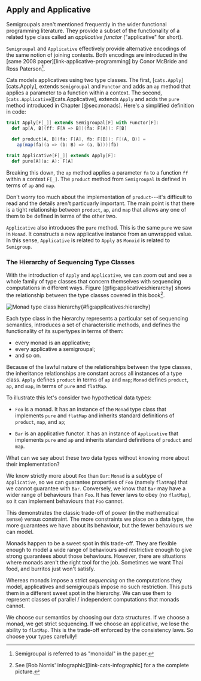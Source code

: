 ## Apply and Applicative

Semigroupals aren't mentioned frequently
in the wider functional programming literature.
They provide a subset of the functionality of a related type class
called an *applicative functor* ("applicative" for short).

`Semigroupal` and `Applicative` effectively provide
alternative encodings of the same notion of joining contexts.
Both encodings are introduced in
the [same 2008 paper][link-applicative-programming]
by Conor McBride and Ross Paterson[^semigroupal-monoidal].

[^semigroupal-monoidal]: Semigroupal is referred to as "monoidal" in the paper.

Cats models applicatives using two type classes.
The first, [`cats.Apply`][cats.Apply],
extends `Semigroupal` and `Functor`
and adds an `ap` method that applies a parameter
to a function within a context.
The second, [`cats.Applicative`][cats.Applicative],
extends `Apply` and adds the `pure` method
introduced in Chapter [@sec:monads].
Here's a simplified definition in code:

```scala
trait Apply[F[_]] extends Semigroupal[F] with Functor[F]:
  def ap[A, B](ff: F[A => B])(fa: F[A]): F[B]

  def product[A, B](fa: F[A], fb: F[B]): F[(A, B)] =
    ap(map(fa)(a => (b: B) => (a, b)))(fb)

trait Applicative[F[_]] extends Apply[F]:
  def pure[A](a: A): F[A]
```

Breaking this down, the `ap` method applies a parameter `fa`
to a function `ff` within a context `F[_]`.
The `product` method from `Semigroupal`
is defined in terms of `ap` and `map`.

Don't worry too much about the implementation of `product`---it's
difficult to read and the details aren't particuarly important.
The main point is that there is a tight relationship
between `product`, `ap`, and `map`
that allows any one of them to be defined
in terms of the other two.

`Applicative` also introduces the `pure` method.
This is the same `pure` we saw in `Monad`.
It constructs a new applicative instance from an unwrapped value.
In this sense, `Applicative` is related to `Apply`
as `Monoid` is related to `Semigroup`.

### The Hierarchy of Sequencing Type Classes

With the introduction of `Apply` and `Applicative`,
we can zoom out and see a whole family of type classes
that concern themselves with sequencing computations in different ways.
Figure [@fig:applicatives:hierarchy] shows
the relationship between the type classes covered in this book[^cats-infographic].

![Monad type class hierarchy](src/pages/applicatives/hierarchy.png){#fig:applicatives:hierarchy}

[^cats-infographic]: See
[Rob Norris' infographic][link-cats-infographic]
for a the complete picture.

Each type class in the hierarchy
represents a particular set of sequencing semantics,
introduces a set of characteristic methods,
and defines the functionality of its supertypes
in terms of them:

- every monad is an applicative;
- every applicative a semigroupal;
- and so on.

Because of the lawful nature of
the relationships between the type classes,
the inheritance relationships are constant
across all instances of a type class.
`Apply` defines `product` in terms of `ap` and `map`;
`Monad` defines `product`, `ap`, and `map`,
in terms of `pure` and `flatMap`.

To illustrate this let's consider two hypothetical data types:

- `Foo` is a monad.
  It has an instance of the `Monad` type class
  that implements `pure` and `flatMap`
  and inherits standard definitions of `product`, `map`, and `ap`;

- `Bar` is an applicative functor.
  It has an instance of `Applicative`
  that implements `pure` and `ap`
  and inherits standard definitions of `product` and `map`.

What can we say about these two data types
without knowing more about their implementation?

We know strictly more about `Foo` than `Bar`:
`Monad` is a subtype of `Applicative`,
so we can guarantee properties of `Foo` (namely `flatMap`)
that we cannot guarantee with `Bar`.
Conversely, we know that `Bar`
may have a wider range of behaviours than `Foo`.
It has fewer laws to obey (no `flatMap`),
so it can implement behaviours that `Foo` cannot.

This demonstrates the classic trade-off of power
(in the mathematical sense) versus constraint.
The more constraints we place on a data type,
the more guarantees we have about its behaviour,
but the fewer behaviours we can model.

Monads happen to be a sweet spot in this trade-off.
They are flexible enough to model a wide range of behaviours
and restrictive enough to give strong guarantees about those behaviours.
However, there are situations where monads
aren't the right tool for the job.
Sometimes we want Thai food,
and burritos just won't satisfy.

Whereas monads impose a strict *sequencing*
on the computations they model,
applicatives and semigroupals impose no such restriction.
This puts them in a different sweet spot in the hierarchy.
We can use them to represent
classes of parallel / independent computations
that monads cannot.

We choose our semantics by choosing our data structures.
If we choose a monad, we get strict sequencing.
If we choose an applicative, we lose the ability to `flatMap`.
This is the trade-off enforced by the consistency laws.
So choose your types carefully!
